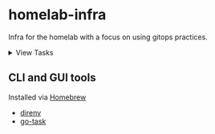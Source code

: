 # homelab-infra
Infra for the homelab with a focus on using gitops practices.


<details>
  <summary>View Tasks</summary>

## Tasks list

- [x] Add License.
- [ ] Setup Proxmox VE.
- [ ] Deploy systems to host k3s.
- [ ] Basic workstation tools.
- [ ] Secrets management.
- [ ] Setup pre-commit and CI linting.

</details>

## CLI and GUI tools

Installed via [Homebrew](https://brew.sh/)

- [direnv](https://github.com/direnv/direnv)
- [go-task](https://taskfile.dev/installation/)

